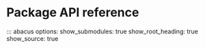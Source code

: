 # Package API reference

::: abacus
    options:
      show_submodules: true
      show_root_heading: true
      show_source: true

